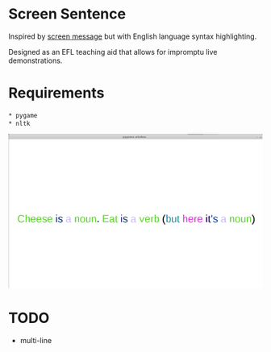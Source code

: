 # Screen Sentence

Inspired by [screen message](https://screenmessage.com/) but with English
language syntax highlighting.

Designed as an EFL teaching aid that allows for impromptu live demonstrations.

# Requirements

    * pygame
    * nltk

![screenshot.png](https://github.com/williamholland/screen-sentence/blob/master/img/screenshot.png)

# TODO

* multi-line
